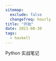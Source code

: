 ```yaml
---
sitemap:
  exclude: false
  changefreq: hourly
title: "开始"
date: 2021-08-30
tags:
  - haskell
---
```


Python 实战笔记
